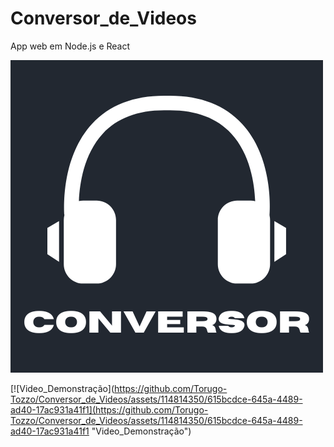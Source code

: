 # Conversor_de_Videos 
App web em Node.js e React

![Imagem do Projeto](./front/conversor/src/Images/Conversor.png)

[![Video_Demonstração](https://github.com/Torugo-Tozzo/Conversor_de_Videos/assets/114814350/615bcdce-645a-4489-ad40-17ac931a41f1](https://github.com/Torugo-Tozzo/Conversor_de_Videos/assets/114814350/615bcdce-645a-4489-ad40-17ac931a41f1 "Video_Demonstração")




